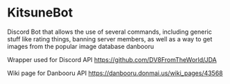 # KitsuneBot
Discord Bot that allows the use of several commands, including generic stuff like rating things, banning server members, as well as a way to get images from the popular image database danbooru

Wrapper used for Discord API https://github.com/DV8FromTheWorld/JDA

Wiki page for Danbooru API https://danbooru.donmai.us/wiki_pages/43568

